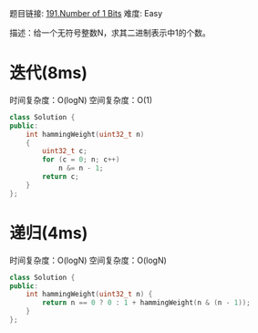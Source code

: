 题目链接: [191.Number of 1 Bits][1]
难度: Easy

描述：给一个无符号整数N，求其二进制表示中1的个数。

# 迭代(8ms)
时间复杂度：O(logN)
空间复杂度：O(1)

```cpp
class Solution {
public:
    int hammingWeight(uint32_t n)
    {
        uint32_t c;
        for (c = 0; n; c++) 
        	n &= n - 1;
        return c;
    }
};
```

# 递归(4ms)
时间复杂度：O(logN)
空间复杂度：O(logN)

```cpp
class Solution {
public:
    int hammingWeight(uint32_t n) {
        return n == 0 ? 0 : 1 + hammingWeight(n & (n - 1));
    }   
};
```


[1]: https://leetcode.com/problems/number-of-1-bits/
